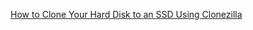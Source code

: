 [How to Clone Your Hard Disk to an SSD Using Clonezilla](https://www.makeuseof.com/how-to-clone-a-hard-drive-to-ssd/?newsletter_popup=1)
